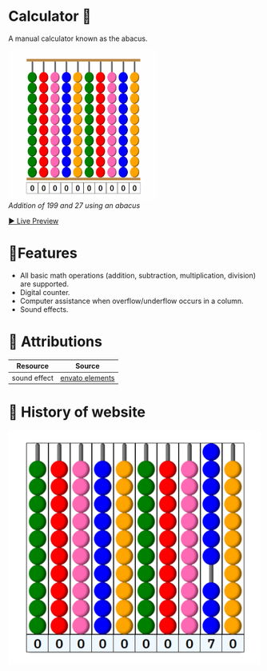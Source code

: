 # Calculator 🧮

A manual calculator known as the abacus. 

<p>
    <img src="assets/img/iterations/abacus.gif" alt="A gif showing addition of 199 and 27 with an abacus" height="300" width = "300">
    <br>
    <em>Addition of 199 and 27 using an abacus</em>
</p>

[▶ Live Preview](https://creme332.github.io/my-odin-projects/calculator/)

# 🚀Features
- All basic math operations (addition, subtraction, multiplication, division) are supported.
- Digital counter.
- Computer assistance when overflow/underflow occurs in a column.
- Sound effects.

# 📌 Attributions
Resource | Source
---|---
sound effect |[envato elements](https://elements.envato.com/ball-hits-ball-F4J5TCX?utm_source=mixkit&utm_medium=referral&utm_campaign=elements_mixkit_cs_sfx_tag&_ga=2.1620531.345846574.1660484703-606969087.1658146778)

# 🚀 History of website
![](assets/img/iterations/2022-08-14-13-31-19.png)